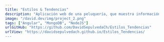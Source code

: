 ```yaml
---
title: "Estilos & Tendencias"
description: "Aplicación web de una peluquería, que muestra información sobre la peluquería, los servicios que ofrece, productos disponibles y más. Incluye un panel de administración y carrito de compras."
image: "/david.dev/img/project_2.png"
tags: ["Angular", "MongoDB", "NodeJS"]
urlGitHub: "https://github.com/DavidSepulvedaCh/Estilos_Tendencias"
urlView: "https://davidsepulvedach.github.io/Estilos_Tendencias/
---
```

